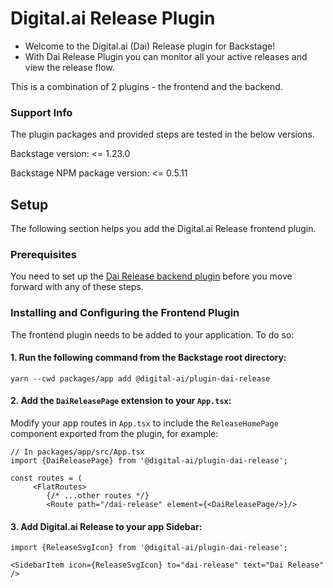 # Digital.ai Release Plugin

- Welcome to the Digital.ai (Dai) Release plugin for Backstage!
- With Dai Release Plugin you can monitor all your active releases and view the release flow.

This is a combination of 2 plugins - the frontend and the backend.

### Support Info

The plugin packages and provided steps are tested in the below versions.

Backstage version: <= 1.23.0

Backstage NPM package version: <= 0.5.11

## Setup

The following section helps you add the Digital.ai Release frontend plugin.

### Prerequisites

You need to set up the [Dai Release backend plugin](https://www.npmjs.com/package/@digital-ai/plugin-dai-release-backend) before you move forward with any of these steps.

### Installing and Configuring the Frontend Plugin

The frontend plugin needs to be added to your application. To do so:

#### 1. Run the following command from the Backstage root directory:

```shell
yarn --cwd packages/app add @digital-ai/plugin-dai-release
```

#### 2. Add the `DaiReleasePage` extension to your `App.tsx`:

Modify your app routes in `App.tsx` to include the `ReleaseHomePage` component exported from the plugin, for example:

```tsx
// In packages/app/src/App.tsx
import {DaiReleasePage} from '@digital-ai/plugin-dai-release';

const routes = (
     <FlatRoutes>
        {/* ...other routes */}
        <Route path="/dai-release" element={<DaiReleasePage/>}/>
```

#### 3. Add Digital.ai Release to your app Sidebar:

```
import {ReleaseSvgIcon} from '@digital-ai/plugin-dai-release';

<SidebarItem icon={ReleaseSvgIcon} to="dai-release" text="Dai Release" />
```


